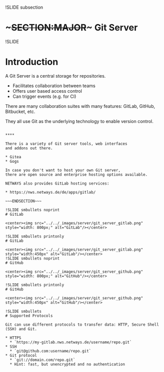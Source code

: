 !SLIDE subsection
# ~~~SECTION:MAJOR~~~ Git Server

!SLIDE
# Introduction

A Git Server is a central storage for repositories.

* Facilitates collaboration between teams
* Offers user based access control
* Can trigger events (e.g. for CI)

There are many collaboration suites with many features: GitLab, GitHub, Bitbucket, etc.

They all use Git as the underlying technology to enable version control.

~~~SECTION:handouts~~~

****

There is a variety of Git server tools, web interfaces
and addons out there.

* Gitea
* Gogs

In case you don't want to host your own Git server,
there are open source and enterprise hosting options available.

NETWAYS also provides GitLab hosting services:

* https://nws.netways.de/de/apps/gitlab/

~~~ENDSECTION~~~

!SLIDE smbullets noprint
# GitLab

<center><img src="../../_images/server/git_server_gitlab.png" style="width: 800px;" alt="GitLab"/></center>

!SLIDE smbullets printonly
# GitLab

<center><img src="../../_images/server/git_server_gitlab.png" style="width:450px" alt="GitLab"/></center>
!SLIDE smbullets noprint
# GitHub

<center><img src="../../_images/server/git_server_github.png" style="width: 800px;" alt="GitHub"/></center>

!SLIDE smbullets printonly
# GitHub

<center><img src="../../_images/server/git_server_github.png" style="width:450px" alt="GitHub"/></center>

!SLIDE smbullets
# Supported Protocols

Git can use different protocols to transfer data: HTTP, Secure Shell (SSH) and Git.

* HTTPS
  * `https://my-gitlab.nws.netways.de/username/repo.git`
* SSH
  * `git@github.com:username/repo.git`
* Git protocol
  * `git://domain.com/repo.git`
  * Hint: fast, but unencrypted and no authentication
